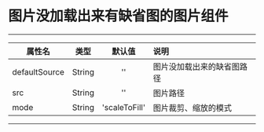 ﻿# 图片没加载出来有缺省图的图片组件
***
| 属性名        | 类型          | 默认值  |说明                                     |
| ------------- |:-------------:|:-------:|:--------------------------------------- |
| defaultSource| String|   ''  |图片没加载出来的缺省图路径                        |
| src| String|    ''   |图片路径|
| mode| String|    'scaleToFill'   |图片裁剪、缩放的模式 |

***
